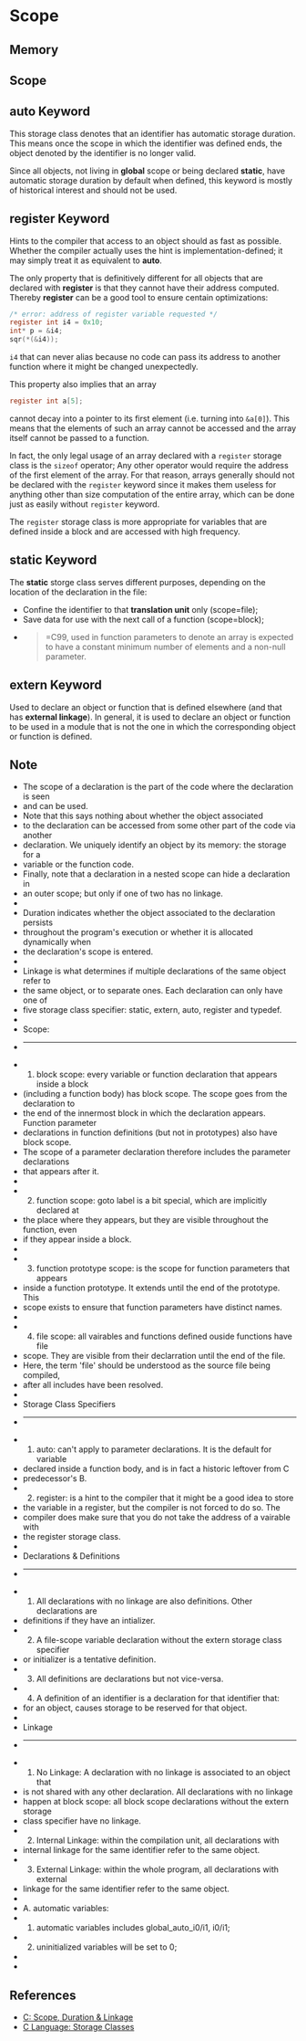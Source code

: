 # Scope

## Memory

## Scope

## auto Keyword
This storage class denotes that an identifier has automatic storage duration. This
means once the scope in which the identifier was defined ends, the object denoted
by the identifier is no longer valid.

Since all objects, not living in **global** scope or being declared **static**, have
automatic storage duration by default when defined, this keyword is mostly of 
historical interest and should not be used.

## register Keyword
Hints to the compiler that access to an object should as fast as possible. 
Whether the compiler actually uses the hint is implementation-defined; it may simply
treat it as equivalent to **auto**.

The only property that is definitively different for all objects that are declared 
with **register** is that they cannot have their address computed. 
Thereby **register** can be a good tool to ensure centain optimizations:

```c
/* error: address of register variable requested */
register int i4 = 0x10;
int* p = &i4;
sqr(*(&i4));
```

```i4``` that can never alias because no code can pass its address to another 
function where it might be changed unexpectedly.

This property also implies that an array
```c
register int a[5];
```
cannot decay into a pointer to its first element (i.e. turning into ```&a[0]```).
This means that the elements of such an array cannot be accessed and the array itself
cannot be passed to a function.

In fact, the only legal usage of an array declared with a ```register``` storage class
is the ```sizeof``` operator; Any other operator would require the address of the
first element of the array. For that reason, arrays generally should not be declared
with the ```register``` keyword since it makes them useless for anything other than
size computation of the entire array, which can be done just as easily without 
```register``` keyword.

The ```register``` storage class is more appropriate for variables that are defined 
inside a block and are accessed with high frequency.


## static Keyword
The **static** storge class serves different purposes, depending on the location
of the declaration in the file:
* Confine the identifier to that **translation unit** only (scope=file);
* Save data for use with the next call of a function (scope=block); 
* >=C99, used in function parameters to denote an array is expected to have a 
constant minimum number of elements and a non-null parameter.

## extern Keyword
Used to declare an object or function that is defined elsewhere (and that 
has **external linkage**). In general, it is used to declare an object or
function to be used in a module that is not the one in which the corresponding
object or function is defined. 


## Note
 * The scope of a declaration is the part of the code where the declaration is seen
 * and can be used.
 * Note that this says nothing about whether the object associated
 * to the declaration can be accessed from some other part of the code via another
 * declaration. We uniquely identify an object by its memory: the storage for a
 * variable or the function code.
 * Finally, note that a declaration in a nested scope can hide a declaration in
 * an outer scope; but only if one of two has no linkage.
 *
 * Duration indicates whether the object associated to the declaration persists
 * throughout the program's execution or whether it is allocated dynamically when
 * the declaration's scope is entered.
 *
 * Linkage is what determines if multiple declarations of the same object refer to
 * the same object, or to separate ones. Each declaration can only have one of
 * five storage class specifier: static, extern, auto, register and typedef.
 *
 * Scope:
 * ----------
 * 1) block scope: every variable or function declaration that appears inside a block
 * (including a function body) has block scope. The scope goes from the declaration to
 * the end of the innermost block in which the declaration appears. Function parameter
 * declarations in function definitions (but not in prototypes) also have block scope.
 * The scope of a parameter declaration therefore includes the parameter declarations
 * that appears after it.
 *
 * 2) function scope: goto label is a bit special, which are implicitly declared at
 * the place where they appears, but they are visible throughout the function, even
 * if they appear inside a block.
 *
 * 3) function prototype scope: is the scope for function parameters that appears
 * inside a function prototype. It extends until the end of the prototype. This
 * scope exists to ensure that function parameters have distinct names.
 *
 * 4) file scope: all vairables and functions defined ouside functions have file
 * scope. They are visible from their declarration until the end of the file.
 * Here, the term 'file' should be understood as the source file being compiled,
 * after all includes have been resolved.
 *
 * Storage Class Specifiers
 * ----------
 * 1) auto: can't apply to parameter declarations. It is the default for variable
 * declared inside a function body, and is in fact a historic leftover from C
 * predecessor's B.
 * 2) register: is a hint to the compiler that it might be a good idea to store
 * the variable in a register, but the compiler is not forced to do so. The
 * compiler does make sure that you do not take the address of a vairable with
 * the register storage class.
 *
 * Declarations & Definitions
 * ----------
 * 1) All declarations with no linkage are also definitions. Other declarations are
 * definitions if they have an intializer.
 * 2) A file-scope variable declaration without the extern storage class specifier
 * or initializer is a tentative definition.
 * 3) All definitions are declarations but not vice-versa.
 * 4) A definition of an identifier is a declaration for that identifier that:
 * for an object, causes storage to be reserved for that object.
 *
 * Linkage
 * ----------
 * 1) No Linkage: A declaration with no linkage is associated to an object that
 * is not shared with any other declaration. All declarations with no linkage
 * happen at block scope: all block scope declarations without the extern storage
 * class specifier have no linkage.
 * 2) Internal Linkage: within the compilation unit, all declarations with
 * internal linkage for the same identifier refer to the same object.
 * 3) External Linkage: within the whole program, all declarations with external
 * linkage for the same identifier refer to the same object.
 *
 * A. automatic variables:
 * 1) automatic variables includes global_auto_i0/i1, i0/i1;
 * 2) uninitialized variables will be set to 0;
 *
 *


## References
* [C: Scope, Duration & Linkage](http://norswap.com/c_scope_duration_linkage/)
* [C Language: Storage Classes](http://stackoverflow.com/documentation/c/3597/storage-classes#t=201702091201208256422) 
